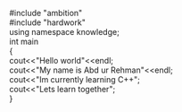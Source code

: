 #include "ambition"  
#include "hardwork"  
using namespace knowledge;  
int main  
{  
cout<<"Hello world"<<endl;  
cout<<"My name is Abd ur Rehman"<<endl;  
cout<<"Im currently learning C++";  
cout<<"Lets learn together";  
}  
